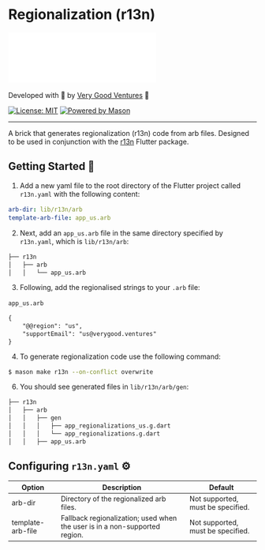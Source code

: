 # Regionalization (r13n)

[![Very Good Ventures][logo_white]][very_good_ventures_link_dark]

Developed with 💙 by [Very Good Ventures][very_good_ventures_link] 🦄

[![License: MIT][license_badge]][license_link]
[![Powered by Mason](https://img.shields.io/endpoint?url=https%3A%2F%2Ftinyurl.com%2Fmason-badge)](https://github.com/felangel/mason)

--- 

A brick that generates regionalization (r13n) code from arb files. Designed to be used in conjunction with the [r13n][github_r13n_link] Flutter package.

## Getting Started 🚀

1. Add a new yaml file to the root directory of the Flutter project called `r13n.yaml` with the following content:

```yaml
arb-dir: lib/r13n/arb
template-arb-file: app_us.arb
```

2. Next, add an `app_us.arb` file in the same directory specified by `r13n.yaml`, which is `lib/r13n/arb`:

```
├── r13n
│   ├── arb
│   │   └── app_us.arb
```

3. Following, add the regionalised strings to your `.arb` file:

`app_us.arb`

```arb
{
    "@@region": "us",
    "supportEmail": "us@verygood.ventures"
}
```

4. To generate regionalization code use the following command:

```sh
$ mason make r13n --on-conflict overwrite
```

6. You should see generated files in `lib/r13n/arb/gen`:

```
├── r13n
│   ├── arb
│   │   ├── gen
│   │   │   ├── app_regionalizations_us.g.dart
│   │   │   └── app_regionalizations.g.dart
│   │   ├── app_us.arb
```


## Configuring `r13n.yaml` ⚙️

| Option            | Description                                                                | Default                           |
|-------------------|----------------------------------------------------------------------------|-----------------------------------|
| arb-dir           | Directory of the regionalized arb files.                                   | Not supported, must be specified. |
| template-arb-file | Fallback regionalization; used when the user is in a non-supported region. | Not supported, must be specified. |

[github_r13n_link]: https://github.com/VeryGoodOpenSource/r13n
[license_badge]: https://img.shields.io/badge/license-MIT-blue.svg
[license_link]: https://opensource.org/licenses/MIT
[logo_white]: https://raw.githubusercontent.com/VGVentures/very_good_brand/main/styles/README/vgv_logo_white.png#gh-dark-mode-only
[very_good_ventures_link_dark]: https://verygood.ventures#gh-dark-mode-only
[very_good_ventures_link]: https://verygood.ventures